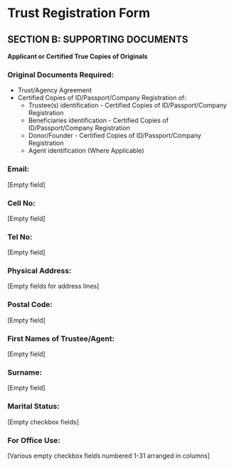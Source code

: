 # Trust Registration Form

## SECTION B: SUPPORTING DOCUMENTS

**Applicant or Certified True Copies of Originals**

### Original Documents Required:
- Trust/Agency Agreement
- Certified Copies of ID/Passport/Company Registration of:
  - Trustee(s) identification - Certified Copies of ID/Passport/Company Registration
  - Beneficiaries identification - Certified Copies of ID/Passport/Company Registration  
  - Donor/Founder - Certified Copies of ID/Passport/Company Registration
  - Agent identification (Where Applicable)

### Email:
[Empty field]

### Cell No:
[Empty field]

### Tel No:  
[Empty field]

### Physical Address:
[Empty fields for address lines]

### Postal Code:
[Empty field]

### First Names of Trustee/Agent:
[Empty field]

### Surname:
[Empty field]

### Marital Status:
[Empty checkbox fields]

### For Office Use:
[Various empty checkbox fields numbered 1-31 arranged in columns]